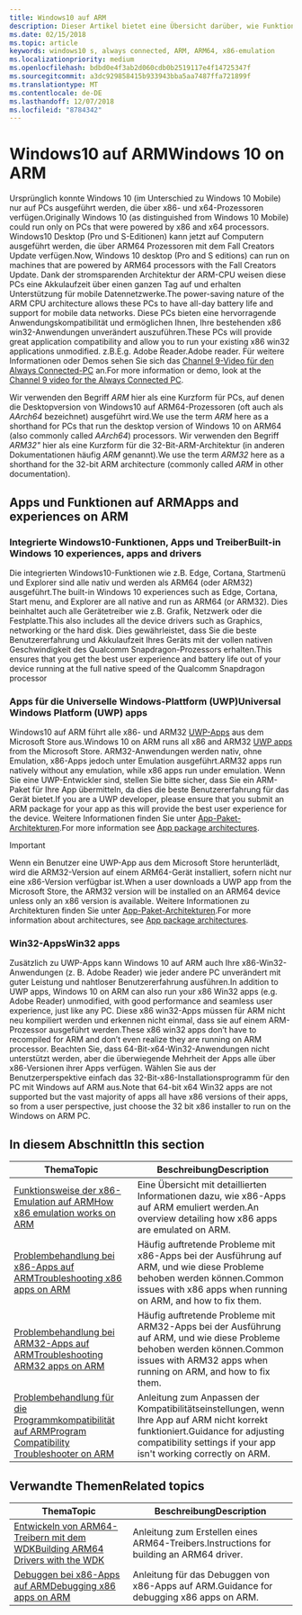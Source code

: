 ```yaml
---
title: Windows10 auf ARM
description: Dieser Artikel bietet eine Übersicht darüber, wie Funktionen und Apps auf ARM ausgeführt werden, welche Einschränkungen bestehen und wo Sie weitere Informationen erhalten können.
ms.date: 02/15/2018
ms.topic: article
keywords: windows10 s, always connected, ARM, ARM64, x86-emulation
ms.localizationpriority: medium
ms.openlocfilehash: bdbd0e4f3ab2d060cdb0b2519117e4f14725347f
ms.sourcegitcommit: a3dc929858415b933943bba5aa7487ffa721899f
ms.translationtype: MT
ms.contentlocale: de-DE
ms.lasthandoff: 12/07/2018
ms.locfileid: "8784342"
---
```

# <a name="windows-10-on-arm"></a><span data-ttu-id="4efec-104">Windows10 auf ARM</span><span class="sxs-lookup"><span data-stu-id="4efec-104">Windows 10 on ARM</span></span>
<span data-ttu-id="4efec-105">Ursprünglich konnte Windows 10 (im Unterschied zu Windows 10 Mobile) nur auf PCs ausgeführt werden, die über x86- und x64-Prozessoren verfügen.</span><span class="sxs-lookup"><span data-stu-id="4efec-105">Originally Windows 10 (as distinguished from Windows 10 Mobile) could run only on PCs that were powered by x86 and x64 processors.</span></span> <span data-ttu-id="4efec-106">Windows10 Desktop (Pro und S-Editionen) kann jetzt auf Computern ausgeführt werden, die über ARM64 Prozessoren mit dem Fall Creators Update verfügen.</span><span class="sxs-lookup"><span data-stu-id="4efec-106">Now, Windows 10 desktop (Pro and S editions) can run on machines that are powered by ARM64 processors with the Fall Creators Update.</span></span> <span data-ttu-id="4efec-107">Dank der stromsparenden Architektur der ARM-CPU weisen diese PCs eine Akkulaufzeit über einen ganzen Tag auf und erhalten Unterstützung für mobile Datennetzwerke.</span><span class="sxs-lookup"><span data-stu-id="4efec-107">The power-saving nature of the ARM CPU architecture allows these PCs to have all-day battery life and support for mobile data networks.</span></span> <span data-ttu-id="4efec-108">Diese PCs bieten eine hervorragende Anwendungskompatibilität und ermöglichen Ihnen, Ihre bestehenden x86 win32-Anwendungen unverändert auszuführen.</span><span class="sxs-lookup"><span data-stu-id="4efec-108">These PCs will provide great application compatibility and allow you to run your existing x86 win32 applications unmodified.</span></span> <span data-ttu-id="4efec-109">z.B.</span><span class="sxs-lookup"><span data-stu-id="4efec-109">E.g.</span></span> <span data-ttu-id="4efec-110">Adobe Reader.</span><span class="sxs-lookup"><span data-stu-id="4efec-110">Adobe reader.</span></span> <span data-ttu-id="4efec-111">Für weitere Informationen oder Demos sehen Sie sich das [Channel 9-Video für den Always Connected-PC](https://channel9.msdn.com/Events/Build/2017/P4171) an.</span><span class="sxs-lookup"><span data-stu-id="4efec-111">For more information or demo, look at the [Channel 9 video for the Always Connected PC](https://channel9.msdn.com/Events/Build/2017/P4171).</span></span> 

<span data-ttu-id="4efec-112">Wir verwenden den Begriff *ARM* hier als eine Kurzform für PCs, auf denen die Desktopversion von Windows10 auf ARM64-Prozessoren (oft auch als *AArch64* bezeichnet) ausgeführt wird.</span><span class="sxs-lookup"><span data-stu-id="4efec-112">We use the term *ARM* here as a shorthand for PCs that run the desktop version of Windows 10 on ARM64 (also commonly called *AArch64*) processors.</span></span>  <span data-ttu-id="4efec-113">Wir verwenden den Begriff *ARM32"* hier als eine Kurzform für die 32-Bit-ARM-Architektur (in anderen Dokumentationen häufig *ARM* genannt).</span><span class="sxs-lookup"><span data-stu-id="4efec-113">We use the term *ARM32* here as a shorthand for the 32-bit ARM architecture (commonly called *ARM* in other documentation).</span></span>

## <a name="apps-and-experiences-on-arm"></a><span data-ttu-id="4efec-114">Apps und Funktionen auf ARM</span><span class="sxs-lookup"><span data-stu-id="4efec-114">Apps and experiences on ARM</span></span>

### <a name="built-in-windows-10-experiences-apps-and-drivers"></a><span data-ttu-id="4efec-115">Integrierte Windows10-Funktionen, Apps und Treiber</span><span class="sxs-lookup"><span data-stu-id="4efec-115">Built-in Windows 10 experiences, apps and drivers</span></span>
<span data-ttu-id="4efec-116">Die integrierten Windows10-Funktionen wie z.B. Edge, Cortana, Startmenü und Explorer sind alle nativ und werden als ARM64 (oder ARM32) ausgeführt.</span><span class="sxs-lookup"><span data-stu-id="4efec-116">The built-in Windows 10 experiences such as Edge, Cortana, Start menu, and Explorer are all native and run as ARM64 (or ARM32).</span></span> <span data-ttu-id="4efec-117">Dies beinhaltet auch alle Gerätetreiber wie z.B. Grafik, Netzwerk oder die Festplatte.</span><span class="sxs-lookup"><span data-stu-id="4efec-117">This also includes all the device drivers such as Graphics, networking or the hard disk.</span></span> <span data-ttu-id="4efec-118">Dies gewährleistet, dass Sie die beste Benutzererfahrung und Akkulaufzeit Ihres Geräts mit der vollen nativen Geschwindigkeit des Qualcomm Snapdragon-Prozessors erhalten.</span><span class="sxs-lookup"><span data-stu-id="4efec-118">This ensures that you get the best user experience and battery life out of your device running at the full native speed of the Qualcomm Snapdragon processor</span></span>

### <a name="universal-windows-platform-uwp-apps"></a><span data-ttu-id="4efec-119">Apps für die Universelle Windows-Plattform (UWP)</span><span class="sxs-lookup"><span data-stu-id="4efec-119">Universal Windows Platform (UWP) apps</span></span>
<span data-ttu-id="4efec-120">Windows10 auf ARM führt alle x86- und ARM32 [UWP-Apps](../get-started/universal-application-platform-guide.md) aus dem Microsoft Store aus.</span><span class="sxs-lookup"><span data-stu-id="4efec-120">Windows 10 on ARM runs all x86 and ARM32 [UWP apps](../get-started/universal-application-platform-guide.md) from the Microsoft Store.</span></span> <span data-ttu-id="4efec-121">ARM32-Anwendungen werden nativ, ohne Emulation, x86-Apps jedoch unter Emulation ausgeführt.</span><span class="sxs-lookup"><span data-stu-id="4efec-121">ARM32 apps run natively without any emulation, while x86 apps run under emulation.</span></span> <span data-ttu-id="4efec-122">Wenn Sie eine UWP-Entwickler sind, stellen Sie bitte sicher, dass Sie ein ARM-Paket für Ihre App übermitteln, da dies die beste Benutzererfahrung für das Gerät bietet.</span><span class="sxs-lookup"><span data-stu-id="4efec-122">If you are a UWP developer, please ensure that you submit an ARM package for your app as this will provide the best user experience for the device.</span></span> <span data-ttu-id="4efec-123">Weitere Informationen finden Sie unter [App-Paket-Architekturen](../packaging/device-architecture.md).</span><span class="sxs-lookup"><span data-stu-id="4efec-123">For more information see [App package architectures](../packaging/device-architecture.md).</span></span>

>[!IMPORTANT] 
> <span data-ttu-id="4efec-124">Wenn ein Benutzer eine UWP-App aus dem Microsoft Store herunterlädt, wird die ARM32-Version auf einem ARM64-Gerät installiert, sofern nicht nur eine x86-Version verfügbar ist.</span><span class="sxs-lookup"><span data-stu-id="4efec-124">When a user downloads a UWP app from the Microsoft Store, the ARM32 version will be installed on an ARM64 device unless only an x86 version is available.</span></span> <span data-ttu-id="4efec-125">Weitere Informationen zu Architekturen finden Sie unter [App-Paket-Architekturen](../packaging/device-architecture.md).</span><span class="sxs-lookup"><span data-stu-id="4efec-125">For more information about architectures, see [App package architectures](../packaging/device-architecture.md).</span></span>

### <a name="win32-apps"></a><span data-ttu-id="4efec-126">Win32-Apps</span><span class="sxs-lookup"><span data-stu-id="4efec-126">Win32 apps</span></span>
<span data-ttu-id="4efec-127">Zusätzlich zu UWP-Apps kann Windows 10 auf ARM auch Ihre x86-Win32-Anwendungen (z. B. Adobe Reader) wie jeder andere PC unverändert mit guter Leistung und nahtloser Benutzererfahrung ausführen.</span><span class="sxs-lookup"><span data-stu-id="4efec-127">In addition to UWP apps, Windows 10 on ARM can also run your x86 Win32 apps (e.g. Adobe Reader) unmodified, with good performance and seamless user experience, just like any PC.</span></span> <span data-ttu-id="4efec-128">Diese x86 win32-Apps müssen für ARM nicht neu kompiliert werden und erkennen nicht einmal, dass sie auf einem ARM-Prozessor ausgeführt werden.</span><span class="sxs-lookup"><span data-stu-id="4efec-128">These x86 win32 apps don’t have to recompiled for ARM and don’t even realize they are running on ARM processor.</span></span> <span data-ttu-id="4efec-129">Beachten Sie, dass 64-Bit-x64-Win32-Anwendungen nicht unterstützt werden, aber die überwiegende Mehrheit der Apps alle über x86-Versionen ihrer Apps verfügen. Wählen Sie aus der Benutzerperspektive einfach das 32-Bit-x86-Installationsprogramm für den PC mit Windows auf ARM aus.</span><span class="sxs-lookup"><span data-stu-id="4efec-129">Note that 64-bit x64 Win32 apps are not supported but the vast majority of apps all have x86 versions of their apps, so from a user perspective, just choose the 32 bit x86 installer to run on the Windows on ARM PC.</span></span>

## <a name="in-this-section"></a><span data-ttu-id="4efec-130">In diesem Abschnitt</span><span class="sxs-lookup"><span data-stu-id="4efec-130">In this section</span></span>
|<span data-ttu-id="4efec-131">Thema</span><span class="sxs-lookup"><span data-stu-id="4efec-131">Topic</span></span> | <span data-ttu-id="4efec-132">Beschreibung</span><span class="sxs-lookup"><span data-stu-id="4efec-132">Description</span></span> |
|-----|-----|
|[<span data-ttu-id="4efec-133">Funktionsweise der x86-Emulation auf ARM</span><span class="sxs-lookup"><span data-stu-id="4efec-133">How x86 emulation works on ARM</span></span>](apps-on-arm-x86-emulation.md)|<span data-ttu-id="4efec-134">Eine Übersicht mit detaillierten Informationen dazu, wie x86-Apps auf ARM emuliert werden.</span><span class="sxs-lookup"><span data-stu-id="4efec-134">An overview detailing how x86 apps are emulated on ARM.</span></span>|
|[<span data-ttu-id="4efec-135">Problembehandlung bei x86-Apps auf ARM</span><span class="sxs-lookup"><span data-stu-id="4efec-135">Troubleshooting x86 apps on ARM</span></span>](apps-on-arm-troubleshooting-x86.md)|<span data-ttu-id="4efec-136">Häufig auftretende Probleme mit x86-Apps bei der Ausführung auf ARM, und wie diese Probleme behoben werden können.</span><span class="sxs-lookup"><span data-stu-id="4efec-136">Common issues with x86 apps when running on ARM, and how to fix them.</span></span> |
|[<span data-ttu-id="4efec-137">Problembehandlung bei ARM32-Apps auf ARM</span><span class="sxs-lookup"><span data-stu-id="4efec-137">Troubleshooting ARM32 apps on ARM</span></span>](apps-on-arm-troubleshooting-arm32.md)|<span data-ttu-id="4efec-138">Häufig auftretende Probleme mit ARM32-Apps bei der Ausführung auf ARM, und wie diese Probleme behoben werden können.</span><span class="sxs-lookup"><span data-stu-id="4efec-138">Common issues with ARM32 apps when running on ARM, and how to fix them.</span></span> |
|[<span data-ttu-id="4efec-139">Problembehandlung für die Programmkompatibilität auf ARM</span><span class="sxs-lookup"><span data-stu-id="4efec-139">Program Compatibility Troubleshooter on ARM</span></span>](apps-on-arm-program-compat-troubleshooter.md)|<span data-ttu-id="4efec-140">Anleitung zum Anpassen der Kompatibilitätseinstellungen, wenn Ihre App auf ARM nicht korrekt funktioniert.</span><span class="sxs-lookup"><span data-stu-id="4efec-140">Guidance for adjusting compatibility settings if your app isn't working correctly on ARM.</span></span> |

## <a name="related-topics"></a><span data-ttu-id="4efec-141">Verwandte Themen</span><span class="sxs-lookup"><span data-stu-id="4efec-141">Related topics</span></span>
|<span data-ttu-id="4efec-142">Thema</span><span class="sxs-lookup"><span data-stu-id="4efec-142">Topic</span></span> | <span data-ttu-id="4efec-143">Beschreibung</span><span class="sxs-lookup"><span data-stu-id="4efec-143">Description</span></span> |
|-----|-----|
|[<span data-ttu-id="4efec-144">Entwickeln von ARM64-Treibern mit dem WDK</span><span class="sxs-lookup"><span data-stu-id="4efec-144">Building ARM64 Drivers with the WDK</span></span>](https://docs.microsoft.com/en-us/windows-hardware/drivers/develop/building-arm64-drivers)|<span data-ttu-id="4efec-145">Anleitung zum Erstellen eines ARM64-Treibers.</span><span class="sxs-lookup"><span data-stu-id="4efec-145">Instructions for building an ARM64 driver.</span></span> |
| [<span data-ttu-id="4efec-146">Debuggen bei x86-Apps auf ARM</span><span class="sxs-lookup"><span data-stu-id="4efec-146">Debugging x86 apps on ARM</span></span>](https://docs.microsoft.com/en-us/windows-hardware/drivers/debugger/debugging-arm64) | <span data-ttu-id="4efec-147">Anleitung für das Debuggen von x86-Apps auf ARM.</span><span class="sxs-lookup"><span data-stu-id="4efec-147">Guidance for debugging x86 apps on ARM.</span></span> |
